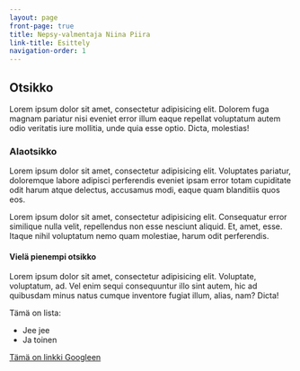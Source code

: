 ```yaml
---
layout: page
front-page: true
title: Nepsy-valmentaja Niina Piira
link-title: Esittely
navigation-order: 1
---
```


## Otsikko

Lorem ipsum dolor sit amet, consectetur adipisicing elit. Dolorem fuga magnam pariatur nisi eveniet error illum eaque repellat voluptatum autem odio veritatis iure mollitia, unde quia esse optio. Dicta, molestias!

### Alaotsikko

Lorem ipsum dolor sit amet, consectetur adipisicing elit. Voluptates pariatur, doloremque labore adipisci perferendis eveniet ipsam error totam cupiditate odit harum atque delectus, accusamus modi, eaque quam blanditiis quos eos.

Lorem ipsum dolor sit amet, consectetur adipisicing elit. Consequatur error similique nulla velit, repellendus non esse nesciunt aliquid. Et, amet, esse. Itaque nihil voluptatum nemo quam molestiae, harum odit perferendis.

#### Vielä pienempi otsikko

Lorem ipsum dolor sit amet, consectetur adipisicing elit. Voluptate, voluptatum, ad. Vel enim sequi consequuntur illo sint autem, hic ad quibusdam minus natus cumque inventore fugiat illum, alias, nam? Dicta!

Tämä on lista:

* Jee jee
* Ja toinen

[Tämä on linkki Googleen](http://www.google.com)
